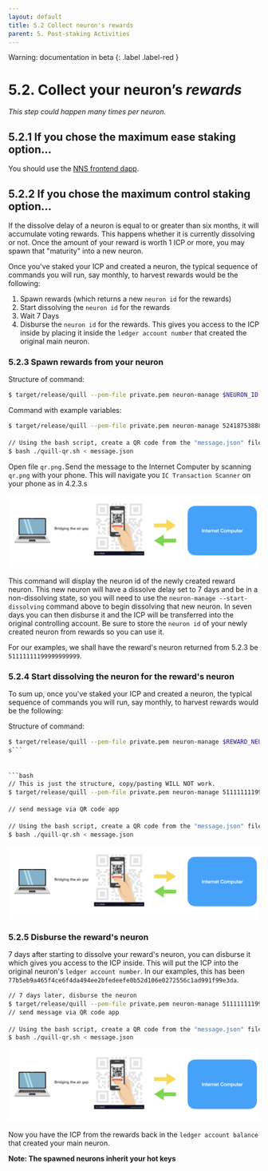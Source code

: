 ```yaml
---
layout: default
title: 5.2 Collect neuron's rewards
parent: 5. Post-staking Activities
---
```

Warning: documentation in beta
{: .label .label-red }

# 5.2. Collect your neuron’s ***rewards***

*This step could happen many times per neuron.*

## 5.2.1 If you chose the **maximum ease staking option**... 

You should use the [NNS frontend dapp](https://nns.ic0.app/).

## 5.2.2 If you chose the **maximum control staking option**... 

If the dissolve delay of a neuron is equal to or greater than six months, it will accumulate voting rewards. This happens whether it is currently dissolving or not. Once the amount of your reward is worth 1 ICP or more, you may spawn that "maturity" into a new neuron.

Once you've staked your ICP and created a neuron, the typical sequence of commands you will run, say monthly, to harvest rewards would be the following:

1. Spawn rewards (which returns a new `neuron id` for the rewards)
2. Start dissolving the `neuron id` for the rewards
3. Wait 7 Days
4. Disburse the `neuron id` for the rewards. This gives you access to the ICP inside by placing it inside the `ledger account number` that created the original main neuron.

### 5.2.3 Spawn rewards from your neuron

Structure of command:
```bash
$ target/release/quill --pem-file private.pem neuron-manage $NEURON_ID --spawn > message.json
```

Command with example variables:
```bash
$ target/release/quill --pem-file private.pem neuron-manage 5241875388871980017 --spawn > message.json

// Using the bash script, create a QR code from the "message.json" file created by quill with your message
$ bash ./quill-qr.sh < message.json
```

Open file `qr.png.`Send the message to the Internet Computer by scanning `qr.png` with your phone. This will navigate you `IC Transaction Scanner` on your phone as in 4.2.3.s

![image](../assets/images/qr-code-scan-2.png)

This command will display the neuron id of the newly created reward neuron. This new neuron will have a dissolve delay set to 7 days and be in a non-dissolving state, so you will need to use the `neuron-manage --start-dissolving` command above to begin dissolving that new neuron. In seven days you can then disburse it and the ICP will be transferred into the original controlling account. Be sure to store the `neuron id` of your newly created neuron from rewards so you can use it.

For our examples, we shall have the reward's neuron returned from 5.2.3 be `51111111199999999999`.

### 5.2.4 Start dissolving the neuron for the reward's neuron

To sum up, once you've staked your ICP and created a neuron, the typical sequence of commands you will run, say monthly, to harvest rewards would be the following:

Structure of command:
```bash
$ target/release/quill --pem-file private.pem neuron-manage $REWARD_NEURON_ID --start-dissolving
s```


```bash
// This is just the structure, copy/pasting WILL NOT work.
$ target/release/quill --pem-file private.pem neuron-manage 51111111199999999999 --start-dissolving > message.json

// send message via QR code app

// Using the bash script, create a QR code from the "message.json" file created by quill with your message
$ bash ./quill-qr.sh < message.json

```

![image](../assets/images/qr-code-scan-2.png)


### 5.2.5 Disburse the reward's neuron

7 days after starting to dissolve your reward's neuron, you can disburse it which gives you access to the ICP inside. This will put the ICP into the original neuron's `ledger account number`. In our examples, this has been `77b5eb9a465f4ce6f4da494ee2bfedeefe0b52d106e0272556c1ad991f99e3da`.

```bash
// 7 days later, disburse the neuron
$ target/release/quill --pem-file private.pem neuron-manage 51111111199999999999 --disburse > message.json
// send message via QR code app

// Using the bash script, create a QR code from the "message.json" file created by quill with your message
$ bash ./quill-qr.sh < message.json

```

![image](../assets/images/qr-code-scan-2.png)

Now you have the ICP from the rewards back in the `ledger account balance` that created your main neuron.

**Note: The spawned neurons inherit your hot keys**
